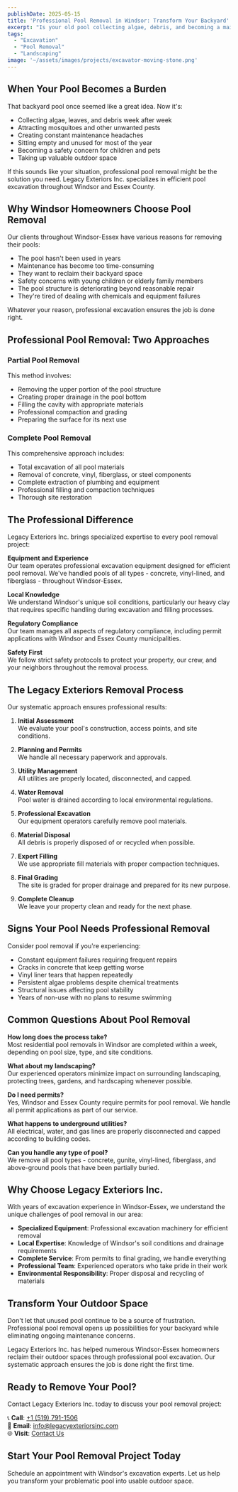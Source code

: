 ```yaml
---
publishDate: 2025-05-15  
title: 'Professional Pool Removal in Windsor: Transform Your Backyard'  
excerpt: "Is your old pool collecting algae, debris, and becoming a maintenance nightmare? Legacy Exteriors Inc. provides expert pool removal services in Windsor-Essex, eliminating your pool problems with professional excavation."  
tags:  
  - "Excavation"
  - "Pool Removal"
  - "Landscaping"
image: '~/assets/images/projects/excavator-moving-stone.png'  
---  
```


## When Your Pool Becomes a Burden

That backyard pool once seemed like a great idea. Now it's:

- Collecting algae, leaves, and debris week after week
- Attracting mosquitoes and other unwanted pests
- Creating constant maintenance headaches
- Sitting empty and unused for most of the year
- Becoming a safety concern for children and pets
- Taking up valuable outdoor space

If this sounds like your situation, professional pool removal might be the solution you need. Legacy Exteriors Inc. specializes in efficient pool excavation throughout Windsor and Essex County.

## Why Windsor Homeowners Choose Pool Removal

Our clients throughout Windsor-Essex have various reasons for removing their pools:

- The pool hasn't been used in years
- Maintenance has become too time-consuming
- They want to reclaim their backyard space
- Safety concerns with young children or elderly family members
- The pool structure is deteriorating beyond reasonable repair
- They're tired of dealing with chemicals and equipment failures

Whatever your reason, professional excavation ensures the job is done right.

## Professional Pool Removal: Two Approaches

### Partial Pool Removal

This method involves:
- Removing the upper portion of the pool structure
- Creating proper drainage in the pool bottom
- Filling the cavity with appropriate materials
- Professional compaction and grading
- Preparing the surface for its next use

### Complete Pool Removal

This comprehensive approach includes:
- Total excavation of all pool materials
- Removal of concrete, vinyl, fiberglass, or steel components
- Complete extraction of plumbing and equipment
- Professional filling and compaction techniques
- Thorough site restoration

## The Professional Difference

Legacy Exteriors Inc. brings specialized expertise to every pool removal project:

**Equipment and Experience**  
Our team operates professional excavation equipment designed for efficient pool removal. We've handled pools of all types - concrete, vinyl-lined, and fiberglass - throughout Windsor-Essex.

**Local Knowledge**  
We understand Windsor's unique soil conditions, particularly our heavy clay that requires specific handling during excavation and filling processes.

**Regulatory Compliance**  
Our team manages all aspects of regulatory compliance, including permit applications with Windsor and Essex County municipalities.

**Safety First**  
We follow strict safety protocols to protect your property, our crew, and your neighbors throughout the removal process.

## The Legacy Exteriors Removal Process

Our systematic approach ensures professional results:

1. **Initial Assessment**  
We evaluate your pool's construction, access points, and site conditions.

2. **Planning and Permits**  
We handle all necessary paperwork and approvals.

3. **Utility Management**  
All utilities are properly located, disconnected, and capped.

4. **Water Removal**  
Pool water is drained according to local environmental regulations.

5. **Professional Excavation**  
Our equipment operators carefully remove pool materials.

6. **Material Disposal**  
All debris is properly disposed of or recycled when possible.

7. **Expert Filling**  
We use appropriate fill materials with proper compaction techniques.

8. **Final Grading**  
The site is graded for proper drainage and prepared for its new purpose.

9. **Complete Cleanup**  
We leave your property clean and ready for the next phase.

## Signs Your Pool Needs Professional Removal

Consider pool removal if you're experiencing:

- Constant equipment failures requiring frequent repairs
- Cracks in concrete that keep getting worse
- Vinyl liner tears that happen repeatedly
- Persistent algae problems despite chemical treatments
- Structural issues affecting pool stability
- Years of non-use with no plans to resume swimming

## Common Questions About Pool Removal

**How long does the process take?**  
Most residential pool removals in Windsor are completed within a week, depending on pool size, type, and site conditions.

**What about my landscaping?**  
Our experienced operators minimize impact on surrounding landscaping, protecting trees, gardens, and hardscaping whenever possible.

**Do I need permits?**  
Yes, Windsor and Essex County require permits for pool removal. We handle all permit applications as part of our service.

**What happens to underground utilities?**  
All electrical, water, and gas lines are properly disconnected and capped according to building codes.

**Can you handle any type of pool?**  
We remove all pool types - concrete, gunite, vinyl-lined, fiberglass, and above-ground pools that have been partially buried.

## Why Choose Legacy Exteriors Inc.

With years of excavation experience in Windsor-Essex, we understand the unique challenges of pool removal in our area:

- **Specialized Equipment**: Professional excavation machinery for efficient removal
- **Local Expertise**: Knowledge of Windsor's soil conditions and drainage requirements
- **Complete Service**: From permits to final grading, we handle everything
- **Professional Team**: Experienced operators who take pride in their work
- **Environmental Responsibility**: Proper disposal and recycling of materials

## Transform Your Outdoor Space

Don't let that unused pool continue to be a source of frustration. Professional pool removal opens up possibilities for your backyard while eliminating ongoing maintenance concerns.

Legacy Exteriors Inc. has helped numerous Windsor-Essex homeowners reclaim their outdoor spaces through professional pool excavation. Our systematic approach ensures the job is done right the first time.

## Ready to Remove Your Pool?

Contact Legacy Exteriors Inc. today to discuss your pool removal project:

📞 **Call**: [+1 (519) 791-1506](tel:5197911506)  
📧 **Email**: [info@legacyexteriorsinc.com](mailto:info@legacyexteriorsinc.com)  
🌐 **Visit**: [Contact Us](https://www.legacyexteriorsinc.com/contact)

## **Start Your Pool Removal Project Today**

Schedule an appointment with Windsor's excavation experts. Let us help you transform your problematic pool into usable outdoor space.